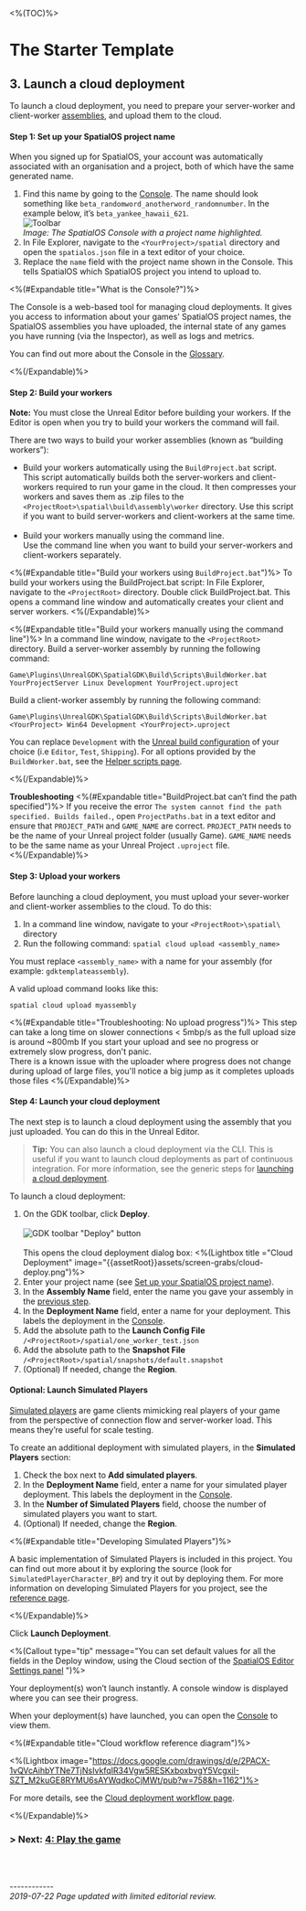 <%(TOC)%>
# The Starter Template

## 3.  Launch a cloud deployment

To launch a cloud deployment, you need to prepare your server-worker and client-worker [assemblies](https://docs.improbable.io/reference/latest/shared/glossary), and upload them to the cloud.

#### Step 1: Set up your SpatialOS project name 

When you signed up for SpatialOS, your account was automatically associated with an organisation and a project, both of which have the same generated name.

1. Find this name by going to the [Console](https://console.improbable.io). 
   The name should look something like `beta_randomword_anotherword_randomnumber`. In the example below, it’s `beta_yankee_hawaii_621`. <br/>![Toolbar]({{assetRoot}}assets/set-up-template/template-project-page.png)<br/>
   _Image: The SpatialOS Console with a project name highlighted._
2. In File Explorer, navigate to the `<YourProject>/spatial` directory and open the `spatialos.json` file in a text editor of your choice.
3. Replace the `name` field with the project name shown in the Console. This tells SpatialOS which SpatialOS project you intend to upload to.

<%(#Expandable title="What is the Console?")%>

The Console is a web-based tool for managing cloud deployments. It gives you access to information about your games’ SpatialOS project names, the SpatialOS assemblies you have uploaded, the internal state of any games you have running (via the Inspector), as well as logs and metrics. 

You can find out more about the Console in the [Glossary]({{urlRoot}}/content/glossary#console).

<%(/Expandable)%>

#### Step 2: Build your workers

**Note:** You must close the Unreal Editor before building your workers. If the Editor is open when you try to build your workers the command will fail.

There are two ways to build your worker assemblies (known as “building workers”):

- Build your workers automatically using the `BuildProject.bat` script. </br>
  This script automatically builds both the server-workers and client-workers required to run your game in the cloud. It then compresses your workers and saves them as .zip files to the `<ProjectRoot>\spatial\build\assembly\worker` directory. Use this script if you want to build server-workers and client-workers at the same time. <br/><br/>
- Build your workers manually using the command line. </br>
  Use the command line when you want to build your server-workers and client-workers separately. 

<%(#Expandable title="Build your workers using `BuildProject.bat`")%>
To build your workers using the BuildProject.bat script: 
In File Explorer, navigate to the `<ProjectRoot>` directory.
Double click BuildProject.bat. This opens a command line window and automatically creates your client and server workers. 
<%(/Expandable)%>

<%(#Expandable title="Build your workers  manually using the command line")%>
In a command line window, navigate to the `<ProjectRoot>` directory.
Build a server-worker assembly by running the following command: 

```
Game\Plugins\UnrealGDK\SpatialGDK\Build\Scripts\BuildWorker.bat YourProjectServer Linux Development YourProject.uproject
```

Build a client-worker assembly by running the following command: 

```
Game\Plugins\UnrealGDK\SpatialGDK\Build\Scripts\BuildWorker.bat <YourProject> Win64 Development <YourProject>.uproject
```

You can replace `Development` with the [Unreal build configuration](https://docs.unrealengine.com/en-US/Programming/Development/BuildConfigurations/index.html) of your choice (i.e `Editor`, `Test`, `Shipping`). For all options provided by the `BuildWorker.bat`, see the [Helper scripts page]({{urlRoot}}/content/apis-and-helper-scripts/helper-scripts).


<%(/Expandable)%>

**Troubleshooting**
<%(#Expandable title="BuildProject.bat can’t find the path specified")%>
If you receive the error `The system cannot find the path specified. Builds failed.`, open `ProjectPaths.bat` in a text editor and ensure that `PROJECT_PATH` and `GAME_NAME` are correct. `PROJECT_PATH` needs to be the name of your Unreal project folder (usually Game). `GAME_NAME` needs to be the same name as your Unreal Project `.uproject` file.  
<%(/Expandable)%>

#### Step 3: Upload your workers

Before launching a cloud deployment, you must upload your sever-worker and client-worker assemblies to the cloud. To do this: 

1. In a command line window, navigate to your `<ProjectRoot>\spatial\` directory 
2. Run the following command:  `spatial cloud upload <assembly_name>`

You must replace `<assembly_name>` with a name for your assembly (for example: `gdktemplateassembly`). 

A valid upload command looks like this:

```
spatial cloud upload myassembly
```

<%(#Expandable title="Troubleshooting: No upload progress")%>
This step can take a long time on slower connections < 5mbp/s as the full upload size is around ~800mb
If you start your upload and see no progress or extremely slow progress, don't panic.  
There is a known issue with the uploader where progress does not change during upload of large files, you'll notice a big jump as it completes uploads those files
<%(/Expandable)%>

#### Step 4: Launch your cloud deployment

The next step is to launch a cloud deployment using the assembly that you just uploaded. You can do this in the Unreal Editor.

> **Tip:** You can also launch a cloud deployment via the CLI. This is useful if you want to launch cloud deployments as part of continuous integration. For more information, see the generic steps for [launching a cloud deployment]({{urlRoot}}/content/cloud-deployment-workflow#launch-cloud-deployment).

To launch a cloud deployment:

1. On the GDK toolbar, click **Deploy**. <br/><br/>![GDK toolbar "Deploy" button]({{assetRoot}}assets/screen-grabs/toolbar/gdk-toolbar-deploy.png)<br/><br/>
    This opens the cloud deployment dialog box:
    <%(Lightbox title ="Cloud Deployment" image="{{assetRoot}}assets/screen-grabs/cloud-deploy.png")%> <br/>
1. Enter your project name (see [Set up your SpatialOS project name](#step-1-set-up-your-spatialos-project-name)). 
1. In the **Assembly Name** field, enter the name you gave your assembly in the [previous step](#step-3-upload-your-workers).
1. In the **Deployment Name** field, enter a name for your deployment. This labels the deployment in the [Console]({{urlRoot}}/content/glossary#console).
1. Add the absolute path to the **Launch Config File** `/<ProjectRoot>/spatial/one_worker_test.json`  
1. Add the absolute path to the **Snapshot File** `/<ProjectRoot>/spatial/snapshots/default.snapshot`
1. (Optional) If needed, change the **Region**.

#### Optional: Launch Simulated Players

[Simulated players]({{urlRoot}}/content/simulated-players) are game clients mimicking real players of your game from the perspective of connection flow and server-worker load. This means they’re useful for scale testing. 

To create an additional deployment with simulated players, in the **Simulated Players** section:

1. Check the box next to **Add simulated players**.
1. In the **Deployment Name** field, enter a name for your simulated player deployment. This labels the deployment in the [Console]({{urlRoot}}/content/glossary#console).
1. In the **Number of Simulated Players** field, choose the number of simulated players you want to start. 
1. (Optional) If needed, change the **Region**.

<%(#Expandable title="Developing Simulated Players")%>

A basic implementation of Simulated Players is included in this project. You can find out more about it by exploring the source (look for `SimulatedPlayerCharacter_BP`) and try it out by deploying them. For more information on developing Simulated Players for you project, see the [reference page]({{urlRoot}}/content/simulated-players).

<%(/Expandable)%>

Click **Launch Deployment**.

<%(Callout type="tip" message="You can set default values for all the fields in the Deploy window, using the Cloud section of the [SpatialOS Editor Settings panel]({{urlRoot}}/content/unreal-editor-interface/editor-settings) ")%>

Your deployment(s) won’t launch instantly. A console window is displayed where you can see their progress.

When your deployment(s) have launched, you can open the [Console](https://console.improbable.io/) to view them.

<%(#Expandable title="Cloud workflow reference diagram")%>

 <%(Lightbox image="https://docs.google.com/drawings/d/e/2PACX-1vQVcAihbYTNe7TjNsIvkfqIR34Vgw5RESKxboxbvgY5VcgxiI-SZT_M2kuGE8RYMU6sAYWqdkoCjMWt/pub?w=758&h=1162")%>

For more details, see the [Cloud deployment workflow page]({{urlRoot}}/content/cloud-deployment-workflow).

<%(/Expandable)%>

### **> Next:** [4: Play the game]({{urlRoot}}/content/get-started/starter-template/get-started-template-play) 

<br/>

<br/>------------<br/>
*2019-07-22 Page updated with limited editorial review.*<br/>

[//]: # (TODO: https://improbableio.atlassian.net/browse/DOC-1241)

